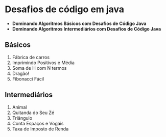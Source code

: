 # Desafios de código em java

- **Dominando Algoritmos Básicos com Desafios de Código Java**
- **Dominando Algoritmos Intermediários com Desafios de Código Java**
## Básicos

1. Fábrica de carros
2. Imprimindo Positivos e Média
3. Soma de H com N termos
3. Dragão!
5. Fibonacci Fácil
## Intermediários

1. Animal
2. Quitanda do Seu Zé
3. Triângulo
3. Conta Espaços e Vogais
5. Taxa de Imposto de Renda